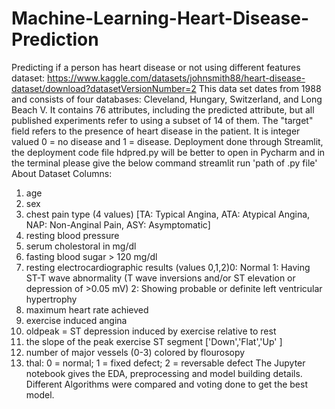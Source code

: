 # Machine-Learning-Heart-Disease-Prediction
Predicting if a person has heart disease or not using different features
dataset: https://www.kaggle.com/datasets/johnsmith88/heart-disease-dataset/download?datasetVersionNumber=2
This data set dates from 1988 and consists of four databases: Cleveland, Hungary, Switzerland, and Long Beach V.
It contains 76 attributes, including the predicted attribute, but all published experiments refer to using a subset of 14 of them.
The "target" field refers to the presence of heart disease in the patient. It is integer valued 0 = no disease and 1 = disease.
Deployment done through Streamlit, the deployment code file hdpred.py will be better to open in Pycharm and in the terminal please give the below command
streamlit run 'path of .py file'
About Dataset Columns:
1.	age
2.	sex
3.	chest pain type (4 values) [TA: Typical Angina, ATA: Atypical Angina, NAP: Non-Anginal Pain, ASY: Asymptomatic]
4.	resting blood pressure
5.	serum cholestoral in mg/dl
6.	fasting blood sugar > 120 mg/dl
7.	resting electrocardiographic results (values 0,1,2)0: Normal  1: Having ST-T wave abnormality (T wave inversions and/or ST elevation or depression of >0.05 mV) 2: Showing probable or definite left ventricular hypertrophy
8.	maximum heart rate achieved
9.	exercise induced angina
10.	oldpeak = ST depression induced by exercise relative to rest
11.	the slope of the peak exercise ST segment  ['Down','Flat','Up' ]
12.	number of major vessels (0-3) colored by flourosopy
13.	thal: 0 = normal; 1 = fixed defect; 2 = reversable defect
The Jupyter notebook gives the EDA, preprocessing and model building details. Different Algorithms were compared and voting done to get the best model.
